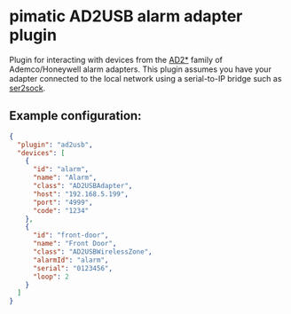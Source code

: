 pimatic AD2USB alarm adapter plugin
=======================

Plugin for interacting with devices from the [AD2*](http://www.alarmdecoder.com/catalog/index.php/cPath/1) family of Ademco/Honeywell alarm adapters. This plugin assumes you have
your adapter connected to the local network using a serial-to-IP bridge such as [ser2sock](https://github.com/nutechsoftware/ser2sock).

Example configuration:
----------------------

```json
{
  "plugin": "ad2usb",
  "devices": [
    {
      "id": "alarm",
      "name": "Alarm",
      "class": "AD2USBAdapter",
      "host": "192.168.5.199",
      "port": "4999",
      "code": "1234"
    },
    {
      "id": "front-door",
      "name": "Front Door",
      "class": "AD2USBWirelessZone",
      "alarmId": "alarm",
      "serial": "0123456",
      "loop": 2
    }
  ]
}
```